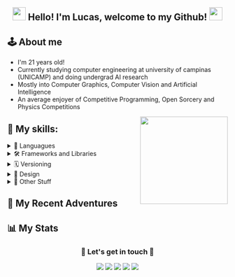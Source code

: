 <h2 align="center"> <img src="https://media.giphy.com/media/hvRJCLFzcasrR4ia7z/giphy.gif" width="30px"> Hello! I'm Lucas, welcome to my Github! <img src="https://media.giphy.com/media/hvRJCLFzcasrR4ia7z/giphy.gif" width="30px"> </h2>

## 🕹️ **About me** 
* I'm 21 years old!
* Currently studying computer engineering at university of campinas (UNICAMP) and doing undergrad AI research
* Mostly into Computer Graphics, Computer Vision and Artificial Intelligence
* An average enjoyer of Competitive Programming, Open Sorcery and Physics Competitions

<img align="right" src="https://github.com/Anmol-Baranwal/Cool-GIFs-For-GitHub/assets/74038190/3b4607a1-1cc6-41f1-926f-892ae880e7a5" width="200" >

## 🎯 **My skills:**
<details>
<summary> 📝 Languagues</summary>
<img align="center" src="https://img.shields.io/badge/c-%2300599C.svg?style=for-the-badge&logo=c&logoColor=white">
<img align="center" src="https://img.shields.io/badge/c++-%2300599C.svg?style=for-the-badge&logo=c%2B%2B&logoColor=white">
<img align="center" src="https://img.shields.io/badge/python-3670A0?style=for-the-badge&logo=python&logoColor=ffdd54">
<img align="center" src="https://img.shields.io/badge/r-%23276DC3.svg?style=for-the-badge&logo=r&logoColor=white">
<img align="center" src="https://img.shields.io/badge/java-%23ED8B00.svg?style=for-the-badge&logo=openjdk&logoColor=white">
<img align="center" src="https://img.shields.io/badge/c%23-%23239120.svg?style=for-the-badge&logo=csharp&logoColor=white">
<img align="center" src="https://img.shields.io/badge/html5-%23E34F26.svg?style=for-the-badge&logo=html5&logoColor=white">
<img align="center" src="https://img.shields.io/badge/css3-%231572B6.svg?style=for-the-badge&logo=css3&logoColor=white">
<img align="center" src="https://img.shields.io/badge/javascript-%23323330.svg?style=for-the-badge&logo=javascript&logoColor=%23F7DF1E">
<img align="center" src="https://img.shields.io/badge/assembly%20script-%23000000.svg?style=for-the-badge&logo=assemblyscript&logoColor=white">
<img align="center" src="https://img.shields.io/badge/markdown-%23000000.svg?style=for-the-badge&logo=markdown&logoColor=white">
<img align="center" src="https://img.shields.io/badge/latex-%23008080.svg?style=for-the-badge&logo=latex&logoColor=white">
</details>

<details>
<summary> 🛠️ Frameworks and Libraries </summary>
<img align="center" src="https://img.shields.io/badge/OpenGL-%23FFFFFF.svg?style=for-the-badge&logo=opengl">
<img align="center" src="https://img.shields.io/badge/GODOT-%23FFFFFF.svg?style=for-the-badge&logo=godot-engine">
  
<img align="center" src="https://img.shields.io/badge/flask-%23000.svg?style=for-the-badge&logo=flask&logoColor=white">
<img align="center" src="https://img.shields.io/badge/p5.js-ED225D?style=for-the-badge&logo=p5.js&logoColor=FFFFFF">
<img align="center" src="https://img.shields.io/badge/react-%2320232a.svg?style=for-the-badge&logo=react&logoColor=%2361DAFB">
<img align="center" src="https://img.shields.io/badge/threejs-black?style=for-the-badge&logo=three.js&logoColor=white">

<img align="center" src="https://img.shields.io/badge/Matplotlib-%23ffffff.svg?style=for-the-badge&logo=Matplotlib&logoColor=black">
<img align="center" src="https://img.shields.io/badge/numpy-%23013243.svg?style=for-the-badge&logo=numpy&logoColor=white">
<img align="center" src="https://img.shields.io/badge/SciPy-%230C55A5.svg?style=for-the-badge&logo=scipy&logoColor=%white">
<img align="center" src="https://img.shields.io/badge/pandas-%23150458.svg?style=for-the-badge&logo=pandas&logoColor=white">
<img align="center" src="https://img.shields.io/badge/opencv-%23white.svg?style=for-the-badge&logo=opencv&logoColor=white">
<img align="center" src="https://img.shields.io/badge/PyTorch-%23EE4C2C.svg?style=for-the-badge&logo=PyTorch&logoColor=white">
<img align="center" src="https://img.shields.io/badge/TensorFlow-%23FF6F00.svg?style=for-the-badge&logo=TensorFlow&logoColor=white">

</details>

<details>
<summary> 🗓️ Versioning </summary>
<img align="center" src="https://img.shields.io/badge/NPM-%23CB3837.svg?style=for-the-badge&logo=npm&logoColor=white">
<img align="center" src="https://img.shields.io/badge/git-%23F05033.svg?style=for-the-badge&logo=git&logoColor=white">
<img align="center" src="https://img.shields.io/badge/github-%23121011.svg?style=for-the-badge&logo=github&logoColor=white">
<img align="center" src="https://img.shields.io/badge/gitlab-%23181717.svg?style=for-the-badge&logo=gitlab&logoColor=white">
</details>

<details>
<summary> 🎨 Design </summary>
<img align="center" src="https://img.shields.io/badge/figma-%23F24E1E.svg?style=for-the-badge&logo=figma&logoColor=white">
<img align="center" src="https://img.shields.io/badge/blender-%23F5792A.svg?style=for-the-badge&logo=blender&logoColor=white">
<img align="center" src="https://img.shields.io/badge/Krita-203759?style=for-the-badge&logo=krita&logoColor=EEF37B">
</details>

<details>
<summary> 👀 Other Stuff </summary>
<img align="center" src="https://img.shields.io/badge/Linux-FCC624?style=for-the-badge&logo=linux&logoColor=black">
<img align="center" src="https://img.shields.io/badge/Trello-%23026AA7.svg?style=for-the-badge&logo=Trello&logoColor=white">
<img align="center" src="https://img.shields.io/badge/Visual%20Studio%20Code-0078d7.svg?style=for-the-badge&logo=visual-studio-code&logoColor=white">
<img align="center" src="https://img.shields.io/badge/NeoVim-%2357A143.svg?&style=for-the-badge&logo=neovim&logoColor=white">
<img align="center" src="https://img.shields.io/badge/jupyter-%23FA0F00.svg?style=for-the-badge&logo=jupyter&logoColor=white">
</details>


## 🚀 **My Recent Adventures**

## 📊 **My Stats**


<div align="center"> <h3> 🌟 Let's get in touch 💫 </h3>
  <a href="https://twitter.com/nPr0nn" target="_blank"><img src="https://img.shields.io/badge/Twitter-1DA1F2?style=for-the-badge&logo=twitter&logoColor=white" target="_blank"></a>
  <a href="https://www.instagram.com/npr0nn/" target="_blank"><img src="https://img.shields.io/badge/-Instagram-%23E4405F?style=for-the-badge&logo=instagram&logoColor=white" target="_blank"></a>
  <a href = "mailto:lucasnogueira064@gmail.com"><img src="https://img.shields.io/badge/-Gmail-%23333?style=for-the-badge&logo=gmail&logoColor=white" target="_blank"></a>
   <a href="https://npr0nn.itch.io/" target="_blank"><img src="https://img.shields.io/badge/Itch.io-f35a5c?style=for-the-badge&logo=itch.io&logoColor=white" target="_blank"></a> 
  <a href="https://www.linkedin.com/in/lucas-nogueira-079a69160/" target="_blank"><img src="https://img.shields.io/badge/-LinkedIn-%230077B5?style=for-the-badge&logo=linkedin&logoColor=white" target="_blank"></a>  
</div>

